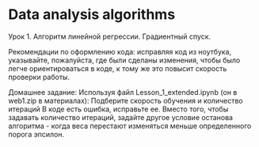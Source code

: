 # Data analysis algorithms
Урок 1. Алгоритм линейной регрессии. Градиентный спуск.



Рекомендации по оформлению кода: 
исправляя код из ноутбука, указывайте, пожалуйста, где были сделаны изменения, чтобы было легче ориентироваться в коде, к тому же это повысит скорость проверки работы. 


Домашнее задание: 
Используя файл Lesson_1_extended.ipynb (он в web1.zip в материалах): 
Подберите скорость обучения и количество итераций 
В коде есть ошибка, исправьте ее. 
Вместо того, чтобы задавать количество итераций, задайте другое условие останова алгоритма - когда веса перестают изменяться меньше определенного порога эпсилон.

